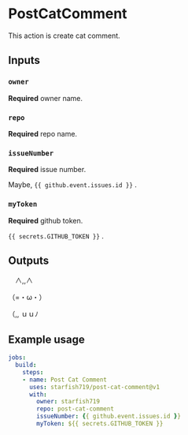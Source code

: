 # PostCatComment

This action is create cat comment.

## Inputs

### `owner`

**Required** owner name.

### `repo`

**Required** repo name.

### `issueNumber`

**Required** issue number.

Maybe, `{{ github.event.issues.id }}` .

### `myToken`

**Required** github token.

`{{ secrets.GITHUB_TOKEN }}` .

## Outputs

　∧,,∧

（=・ω・）

（,, ｕｕﾉ

## Example usage

```yml
jobs:
  build:
    steps:
    - name: Post Cat Comment
      uses: starfish719/post-cat-comment@v1
      with:
        owner: starfish719
        repo: post-cat-comment
        issueNumber: {{ github.event.issues.id }}
        myToken: ${{ secrets.GITHUB_TOKEN }}
```
